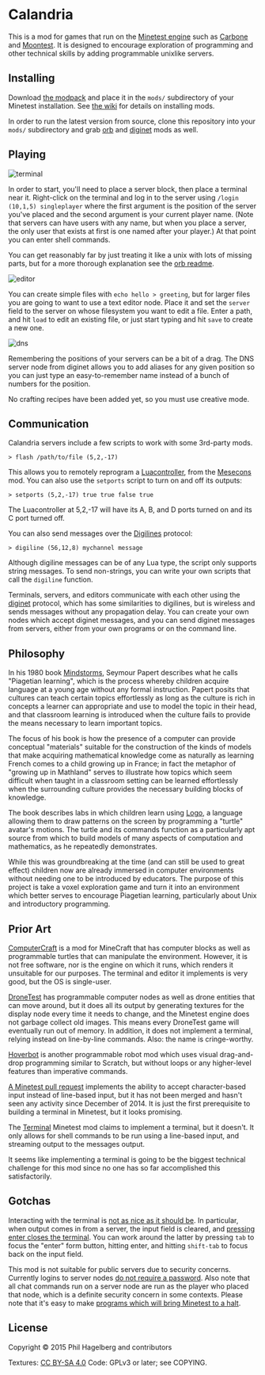 # Calandria

This is a mod for games that run on the
[Minetest engine](http://www.minetest.net) such as
[Carbone](https://github.com/calinou/carbone/) and
[Moontest](https://github.com/Amaz1/moontest).
It is designed to encourage exploration of programming and other
technical skills by adding programmable unixlike servers.

## Installing

Download
[the modpack](https://github.com/technomancy/calandria/releases/download/0.1.0-RC1/calandria-mp-0.1.0-RC1.tar.gz)
and place it in the `mods/` subdirectory of your Minetest
installation. See
[the wiki](http://wiki.minetest.com/wiki/Installing_Mods) for details
on installing mods.

In order to run the latest version from source, clone this repository
into your `mods/` subdirectory and grab
[orb](https://github.com/technomancy/orb) and
[diginet](https://github.com/technomancy/diginet) mods as well.

## Playing

![terminal](http://p.hagelb.org/calandria_terminal.png)

In order to start, you'll need to place a server block,
then place a terminal near it. Right-click on the terminal and log in
to the server using `/login (10,1,5) singleplayer` where the first
argument is the position of the server you've placed and the second
argument is your current player name. (Note that servers can have
users with any name, but when you place a server, the only user that
exists at first is one named after your player.) At that point you can
enter shell commands.

You can get reasonably far by just treating it like a unix with lots
of missing parts, but for a more thorough explanation see the
[orb readme](https://github.com/technomancy/orb).

![editor](http://p.hagelb.org/calandria_editor.png)

You can create simple files with `echo hello > greeting`, but for
larger files you are going to want to use a text editor node. Place it
and set the `server` field to the server on whose filesystem you want
to edit a file. Enter a path, and hit `load` to edit an existing file,
or just start typing and hit `save` to create a new one.

![dns](http://p.hagelb.org/calandria_dns.png)

Remembering the positions of your servers can be a bit of a drag. The
DNS server node from diginet allows you to add aliases for any given
position so you can just type an easy-to-remember name instead of a
bunch of numbers for the position.

No crafting recipes have been added yet, so you must use creative mode.

## Communication

Calandria servers include a few scripts to work with some 3rd-party mods.

    > flash /path/to/file (5,2,-17)

This allows you to remotely reprogram a
[Luacontroller](http://mesecons.net/luacontroller), from the
[Mesecons](http://mesecons.net/) mod. You can also use the `setports`
script to turn on and off its outputs:

    > setports (5,2,-17) true true false true

The Luacontroller at 5,2,-17 will have its A, B, and D ports turned on
and its C port turned off.

You can also send messages over the
[Digilines](https://github.com/Jeija/minetest-mod-digilines) protocol:

    > digiline (56,12,8) mychannel message

Although digiline messages can be of any Lua type, the script only
supports string messages. To send non-strings, you can write your own
scripts that call the `digiline` function.

Terminals, servers, and editors communicate with each other using the
[diginet](https://github.com/technomancy/diginet) protocol, which has
some similarities to digilines, but is wireless and sends messages
without any propagation delay. You can create your own nodes which
accept diginet messages, and you can send diginet messages from
servers, either from your own programs or on the command line.

## Philosophy

In his 1980 book
[Mindstorms](https://www.goodreads.com/book/show/703532.Mindstorms),
Seymour Papert describes what he calls "Piagetian learning", which is
the process whereby children acquire language at a young age without
any formal instruction. Papert posits that cultures can teach certain
topics effortlessly as long as the culture is rich in concepts a
learner can appropriate and use to model the topic in their head, and
that classroom learning is introduced when the culture fails to
provide the means necessary to learn important topics.

The focus of his book is how the presence of a computer can provide
conceptual "materials" suitable for the construction of the kinds of
models that make acquiring mathematical knowledge come as naturally as
learning French comes to a child growing up in France; in fact the
metaphor of "growing up in Mathland" serves to illustrate how topics
which seem difficult when taught in a classroom setting can be learned
effortlessly when the surrounding culture provides the necessary
building blocks of knowledge.

The book describes labs in which children learn using
[Logo](https://en.wikipedia.org/wiki/Logo_%28programming_language%29),
a language allowing them to draw patterns on the screen by programming
a "turtle" avatar's motions. The turtle and its commands function as a
particularly apt source from which to build models of many aspects of
computation and mathematics, as he repeatedly demonstrates.

While this was groundbreaking at the time (and can still be used to
great effect) children now are already immersed in computer
environments without needing one to be introduced by educators. The
purpose of this project is take a voxel exploration game and turn it
into an environment which better serves to encourage Piagetian
learning, particularly about Unix and introductory programming.

## Prior Art

[ComputerCraft](http://computercraft.info/) is a mod for MineCraft
that has computer blocks as well as programmable turtles that can
manipulate the environment. However, it is not free software, nor is
the engine on which it runs, which renders it unsuitable for our
purposes. The terminal and editor it implements is very good, but the
OS is single-user.

[DroneTest](https://github.com/ninnghazad/dronetest) has programmable
computer nodes as well as drone entities that can move
around, but it does all its output by generating textures for the
display node every time it needs to change, and the Minetest engine
does not garbage collect old images. This means every DroneTest game
will eventually run out of memory. In addition, it does not implement
a terminal, relying instead on line-by-line commands. Also: the name
is cringe-worthy.

[Hoverbot](https://github.com/Pilcrow182/hoverbot) is another
programmable robot mod which uses visual drag-and-drop programming
similar to Scratch, but without loops or any higher-level features
than imperative commands.

[A Minetest pull request](https://github.com/minetest/minetest/pull/1737)
implements the ability to accept character-based input instead of
line-based input, but it has not been merged and hasn't seen any
activity since December of 2014. It is just the first prerequisite to
building a terminal in Minetest, but it looks promising.

The [Terminal](https://github.com/bas080/terminal) Minetest mod claims
to implement a terminal, but it doesn't. It only allows for shell
commands to be run using a line-based input, and streaming output to
the messages output.

It seems like implementing a terminal is going to be the biggest
technical challenge for this mod since no one has so far accomplished
this satisfactorily.

## Gotchas

Interacting with the terminal is
[not as nice as it should be](https://github.com/technomancy/calandria/issues/4). In
particular, when output comes in from a server, the input field is
cleared, and
[pressing enter closes the terminal](https://github.com/technomancy/calandria/issues/21). You
can work around the latter by pressing `tab` to focus the "enter" form
button, hitting enter, and hitting `shift-tab` to focus back on the
input field.

This mod is not suitable for public servers due to security concerns.
Currently logins to server nodes
[do not require a password](https://github.com/technomancy/orb/issues/7).
Also note that all chat commands run on a server node are run as the
player who placed that node, which is a definite security concern in
some contexts. Please note that it's easy to make
[programs which will bring Minetest to a halt](https://github.com/technomancy/calandria/issues/6).

## License

Copyright © 2015 Phil Hagelberg and contributors

Textures: [CC BY-SA 4.0](http://creativecommons.org/licenses/by-sa/4.0/)
Code: GPLv3 or later; see COPYING.

